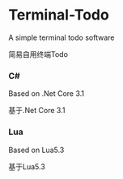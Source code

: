 # Terminal-Todo
A simple terminal todo software

简易自用终端Todo

### C#
Based on .Net Core 3.1

基于.Net Core 3.1

### Lua
Based on Lua5.3

基于Lua5.3
